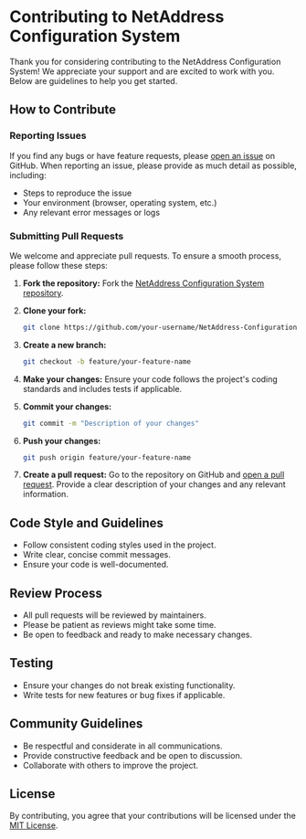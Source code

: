 # Contributing to NetAddress Configuration System

Thank you for considering contributing to the NetAddress Configuration System! We appreciate your support and are excited to work with you. Below are guidelines to help you get started.

## How to Contribute

### Reporting Issues

If you find any bugs or have feature requests, please [open an issue](https://github.com/gayanukabulegoda/NetAddress-Configuration-System/issues) on GitHub. When reporting an issue, please provide as much detail as possible, including:
- Steps to reproduce the issue
- Your environment (browser, operating system, etc.)
- Any relevant error messages or logs

### Submitting Pull Requests

We welcome and appreciate pull requests. To ensure a smooth process, please follow these steps:

1. **Fork the repository:**
   Fork the [NetAddress Configuration System repository](https://github.com/gayanukabulegoda/NetAddress-Configuration-System).

2. **Clone your fork:**
   ```bash
   git clone https://github.com/your-username/NetAddress-Configuration-System.git

3. **Create a new branch:**
   ```bash
   git checkout -b feature/your-feature-name

4. **Make your changes:**
   Ensure your code follows the project's coding standards and includes tests if applicable.

5. **Commit your changes:**
   ```bash
   git commit -m "Description of your changes"

6. **Push your changes:**
   ```bash
   git push origin feature/your-feature-name

7. **Create a pull request:**
   Go to the repository on GitHub and [open a pull request](https://github.com/gayanukabulegoda/NetAddress-Configuration-System/pulls). Provide a clear description of your changes and any relevant information.

## Code Style and Guidelines

- Follow consistent coding styles used in the project.
- Write clear, concise commit messages.
- Ensure your code is well-documented.

## Review Process

- All pull requests will be reviewed by maintainers.
- Please be patient as reviews might take some time.
- Be open to feedback and ready to make necessary changes.

## Testing

- Ensure your changes do not break existing functionality.
- Write tests for new features or bug fixes if applicable.

## Community Guidelines

- Be respectful and considerate in all communications.
- Provide constructive feedback and be open to discussion.
- Collaborate with others to improve the project.

## License

By contributing, you agree that your contributions will be licensed under the [MIT License](LICENSE).


